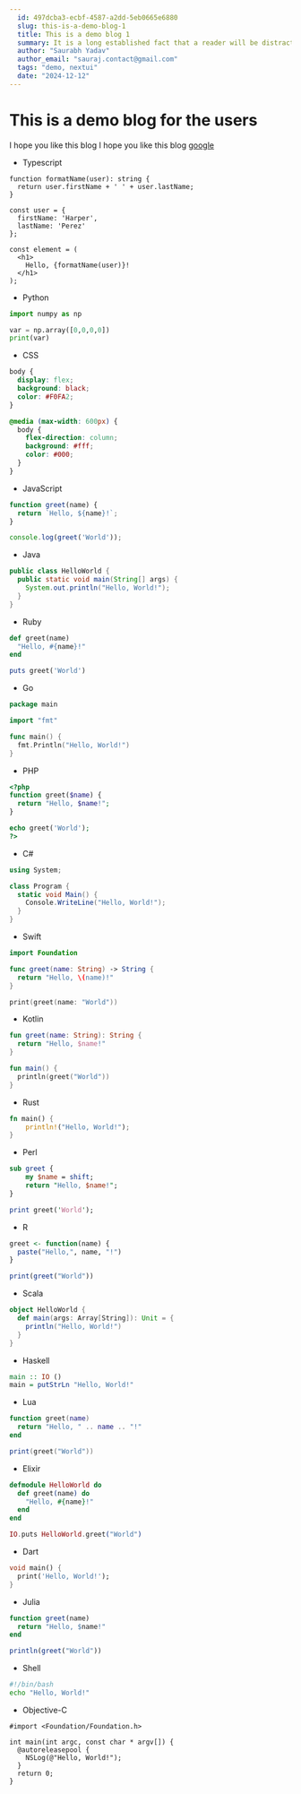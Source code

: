 ```yaml
---
  id: 497dcba3-ecbf-4587-a2dd-5eb0665e6880
  slug: this-is-a-demo-blog-1
  title: This is a demo blog 1
  summary: It is a long established fact that a reader will be distracted by the readable content of a page when looking at its layout. The point of using Lorem Ipsum is that it has a more-or-less normal distribution of letters, as opposed to using 'Content here, content here', making it look like readable English.
  author: "Saurabh Yadav"
  author_email: "sauraj.contact@gmail.com"
  tags: "demo, nextui"
  date: "2024-12-12"
---
```


  # This is a demo blog for the users
  I hope you like this blog
  I hope you like this blog [google](https://www.google.com)

  * Typescript
  ```tsx
  function formatName(user): string {
    return user.firstName + ' ' + user.lastName;
  }

  const user = {
    firstName: 'Harper',
    lastName: 'Perez'
  };

  const element = (
    <h1>
      Hello, {formatName(user)}!
    </h1>
  );
  ```

  * Python
  ```py
  import numpy as np

  var = np.array([0,0,0,0])
  print(var)
  ```

  * CSS
  ```css
  body {
    display: flex;
    background: black;
    color: #F0FA2;
  }

  @media (max-width: 600px) {
    body {
      flex-direction: column;
      background: #fff;
      color: #000;
    }
  }
  ```

  * JavaScript
  ```js
  function greet(name) {
    return `Hello, ${name}!`;
  }

  console.log(greet('World'));
  ```

  * Java
  ```java
  public class HelloWorld {
    public static void main(String[] args) {
      System.out.println("Hello, World!");
    }
  }
  ```

  * Ruby
  ```ruby
  def greet(name)
    "Hello, #{name}!"
  end

  puts greet('World')
  ```

  * Go
  ```go
  package main

  import "fmt"

  func main() {
    fmt.Println("Hello, World!")
  }
  ```

  * PHP
  ```php
  <?php
  function greet($name) {
    return "Hello, $name!";
  }

  echo greet('World');
  ?>
  ```

  * C#
  ```csharp
  using System;

  class Program {
    static void Main() {
      Console.WriteLine("Hello, World!");
    }
  }
  ```

  * Swift
  ```swift
  import Foundation

  func greet(name: String) -> String {
    return "Hello, \(name)!"
  }

  print(greet(name: "World"))
  ```

  * Kotlin
  ```kotlin
  fun greet(name: String): String {
    return "Hello, $name!"
  }

  fun main() {
    println(greet("World"))
  }
  ```

  * Rust
  ```rust
  fn main() {
      println!("Hello, World!");
  }
  ```

  * Perl
  ```perl
  sub greet {
      my $name = shift;
      return "Hello, $name!";
  }

  print greet('World');
  ```

  * R
  ```r
  greet <- function(name) {
    paste("Hello,", name, "!")
  }

  print(greet("World"))
  ```

  * Scala
  ```scala
  object HelloWorld {
    def main(args: Array[String]): Unit = {
      println("Hello, World!")
    }
  }
  ```

  * Haskell
  ```haskell
  main :: IO ()
  main = putStrLn "Hello, World!"
  ```

  * Lua
  ```lua
  function greet(name)
    return "Hello, " .. name .. "!"
  end

  print(greet("World"))
  ```

  * Elixir
  ```elixir
  defmodule HelloWorld do
    def greet(name) do
      "Hello, #{name}!"
    end
  end

  IO.puts HelloWorld.greet("World")
  ```

  * Dart
  ```dart
  void main() {
    print('Hello, World!');
  }
  ```

  * Julia
  ```julia
  function greet(name)
    return "Hello, $name!"
  end

  println(greet("World"))
  ```

  * Shell
  ```bash
  #!/bin/bash
  echo "Hello, World!"
  ```

  * Objective-C
  ```objc
  #import <Foundation/Foundation.h>

  int main(int argc, const char * argv[]) {
    @autoreleasepool {
      NSLog(@"Hello, World!");
    }
    return 0;
  }
  ```